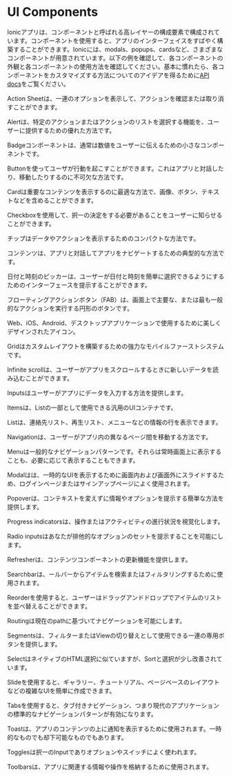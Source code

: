 # UI Components

Ionicアプリは、コンポーネントと呼ばれる高レイヤーの構成要素で構成されています。コンポーネントを使用すると、アプリのインターフェイスをすばやく構築することができます。Ionicには、modals、popups、cardsなど、さまざまなコンポーネントが用意されています。以下の例を確認して、各コンポーネントの外観と各コンポーネントの使用方法を確認してください。基本に慣れたら、各コンポーネントをカスタマイズする方法についてのアイデアを得るために[API docs](/docs/api)をご覧ください。

<docs-cards>
  <docs-card header="Action Sheet" href="/docs/api/action-sheet" img="/docs/assets/icons/feature-component-actionsheet-icon.png">
    <p>Action Sheetは、一連のオプションを表示して、アクションを確認または取り消すことができます。</p>
  </docs-card>

  <docs-card header="Alert" href="/docs/api/alert" icon="/docs/assets/icons/component-alert-icon.png">
    <p>Alertは、特定のアクションまたはアクションのリストを選択する機能を、ユーザーに提供するための優れた方法です。</p>
  </docs-card>

  <docs-card header="Badge" href="/docs/api/badge" icon="/docs/assets/icons/component-badge-icon.png">
    <p>Badgeコンポーネントは、通常は数値をユーザーに伝えるための小さなコンポーネントです。</p>
  </docs-card>

  <docs-card header="Button" href="/docs/api/button" icon="/docs/assets/icons/component-button-icon.png">
    <p>Buttonを使ってユーザが行動を起こすことができます。これはアプリと対話したり、移動したりするのに不可欠な方法です。</p>
  </docs-card>

  <docs-card header="Card" href="/docs/api/card" icon="/docs/assets/icons/component-card-icon.png">
    <p>Cardは重要なコンテンツを表示するのに最適な方法で、画像、ボタン、テキストなどを含めることができます。</p>
  </docs-card>

  <docs-card header="Checkbox" href="/docs/api/checkbox" icon="/docs/assets/icons/component-checkbox-icon.png">
    <p>Checkboxを使用して、択一の決定をする必要があることをユーザーに知らせることができます。</p>
  </docs-card>

  <docs-card header="Chip" href="/docs/api/chip" icon="/docs/assets/icons/component-chip-icon.png">
    <p>チップはデータやアクションを表示するためのコンパクトな方法です。</p>
  </docs-card>

  <docs-card header="Content" href="/docs/api/content" icon="/docs/assets/icons/component-content-icon.png">
    <p>コンテンツは、アプリと対話してアプリをナビゲートするための典型的な方法です。</p>
  </docs-card>

  <docs-card header="Date & Time Pickers" href="/docs/api/datetime" icon="/docs/assets/icons/component-datetimepicker-icon.png">
    <p>日付と時刻のピッカーは、ユーザーが日付と時刻を簡単に選択できるようにするためのインターフェースを提示することができます。</p>
  </docs-card>

  <docs-card header="Floating Action Button" href="/docs/api/fab" icon="/docs/assets/icons/component-fab-icon.png">
    <p>フローティングアクションボタン（FAB）は、画面上で主要な、または最も一般的なアクションを実行する円形のボタンです。</p>
  </docs-card>

  <docs-card header="Icons" href="https://ionicons.com" img="/docs/assets/icons/feature-component-icons-icon.png">
    <p>Web、iOS、Android、デスクトップアプリケーションで使用するために美しくデザインされたアイコン。</p>
  </docs-card>

  <docs-card header="Grid" href="/docs/api/grid" icon="/docs/assets/icons/component-grid-icon.png">
    <p>Gridはカスタムレイアウトを構築するための強力なモバイルファーストシステムです。</p>
  </docs-card>

  <docs-card header="Infinite Scroll" href="/docs/api/infinite-scroll" icon="/docs/assets/icons/component-infinitescroll-icon.png">
    <p>Infinite scrollは、ユーザーがアプリをスクロールするときに新しいデータを読み込むことができます。</p>
  </docs-card>

  <docs-card header="Input" href="/docs/api/input" icon="/docs/assets/icons/component-input-icon.png">
    <p>Inputsはユーザーがアプリにデータを入力する方法を提供します。</p>
  </docs-card>

  <docs-card header="Item" href="/docs/api/item" icon="/docs/assets/icons/component-item-icon.png">
    <p>Itemsは、Listの一部として使用できる汎用のUIコンテナです。</p>
  </docs-card>

  <docs-card header="List" href="/docs/api/list" icon="/docs/assets/icons/component-lists-icon.png">
    <p>Listは、連絡先リスト、再生リスト、メニューなどの情報の行を表示できます。</p>
  </docs-card>

  <docs-card header="Navigation" href="/docs/api/nav" img="/docs/assets/icons/feature-component-navigation-icon.png">
    <p>Navigationは、ユーザーがアプリ内の異なるページ間を移動する方法です。</p>
  </docs-card>

  <docs-card header="Menu" href="/docs/api/menu" icon="/docs/assets/icons/component-menu-icon.png">
    <p>Menuは一般的なナビゲーションパターンです。それらは常時画面上に表示することも、必要に応じて表示することもできます。</p>
  </docs-card>

  <docs-card header="Modal" href="/docs/api/modal" icon="/docs/assets/icons/component-modal-icon.png">
    <p>Modalはは、一時的なUIを表示するために画面内および画面外にスライドするため、ログインページまたはサインアップページによく使用されます。</p>
  </docs-card>

  <docs-card header="Popover" href="/docs/api/popover" icon="/docs/assets/icons/component-popover-icon.png">
    <p>Popoverは、コンテキストを変えずに情報やオプションを提示する簡単な方法を提供します。</p>
  </docs-card>

  <docs-card header="Progress Indicators" href="/docs/api/progress-bar" icon="/docs/assets/icons/component-progress-icon.png">
    <p>Progress indicatorsは、操作またはアクティビティの進行状況を視覚化します。</p>
  </docs-card>

  <docs-card header="Radio" href="/docs/api/radio" icon="/docs/assets/icons/component-radio-icon.png">
    <p>Radio inputsはあなたが排他的なオプションのセットを提示することを可能にします。</p>
  </docs-card>

  <docs-card header="Refresher" href="/docs/api/refresher" icon="/docs/assets/icons/component-refresher-icon.png">
    <p>Refresherは、コンテンツコンポーネントの更新機能を提供します。</p>
  </docs-card>

  <docs-card header="Searchbar" href="/docs/api/searchbar" img="/docs/assets/icons/feature-component-search-icon.png">
    <p>Searchbarは、ールバーからアイテムを検索またはフィルタリングするために使用されます。</p>
  </docs-card>

  <docs-card header="Reorder" href="/docs/api/reorder" icon="/docs/assets/icons/component-reorder-icon.png">
    <p>Reorderを使用すると、ユーザーはドラッグアンドドロップでアイテムのリストを並べ替えることができます。</p>
  </docs-card>

  <docs-card header="Routing" href="/docs/api/router" icon="/docs/assets/icons/component-routing-icon.png">
    <p>Routingは現在のpathに基づいてナビゲーションを可能にします。</p>
  </docs-card>

  <docs-card header="Segment" href="/docs/api/segment" icon="/docs/assets/icons/component-segment-icon.png">
    <p>Segmentsは、フィルターまたはViewの切り替えとして使用できる一連の専用ボタンを提供します。</p>
  </docs-card>

  <docs-card header="Select" href="/docs/api/select" icon="/docs/assets/icons/component-select-icon.png">
    <p>SelectはネイティブのHTML選択に似ていますが、Sortと選択が少し改善されています。</p>
  </docs-card>

  <docs-card header="Slides" href="/docs/api/slides" icon="/docs/assets/icons/component-slides-icon.png">
    <p>Slideを使用すると、ギャラリー、チュートリアル、ページベースのレイアウトなどの複雑なUIを簡単に作成できます。</p>
  </docs-card>

  <docs-card header="Tabs" href="/docs/api/tabs" img="/docs/assets/icons/feature-component-tabs-icon.png">
    <p>Tabsを使用すると、タブ付きナビゲーション、つまり現代のアプリケーションの標準的なナビゲーションパターンが有効になります。</p>
  </docs-card>

  <docs-card header="Toast" href="/docs/api/toast" icon="/docs/assets/icons/component-toast-icon.png">
    <p>Toastは、アプリのコンテンツの上に通知を表示するために使用されます。一時的なものでも却下可能なものでもあります。</p>
  </docs-card>

  <docs-card header="Toggle" href="/docs/api/toggle" icon="/docs/assets/icons/component-toggle-icon.png">
    <p>Togglesは択一のInputでありオプションやスイッチによく使われます。</p>
  </docs-card>

  <docs-card header="Toolbar" href="/docs/api/toolbar" icon="/docs/assets/icons/component-toolbar-icon.png">
    <p>Toolbarsは、アプリに関連する情報や操作を格納するために使用されます。</p>
  </docs-card>
</docs-cards>